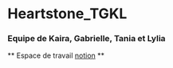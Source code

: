 # Heartstone_TGKL

### Equipe de Kaira, Gabrielle, Tania et Lylia

** Espace de travail [notion](https://www.notion.so/Hearstone-22172647bc82470080ca3a0eb035638b?pvs=4) **
